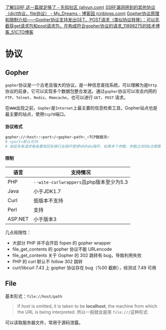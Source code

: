 

[了解SSRF,这一篇就足够了 - 先知社区 (aliyun.com)](https://xz.aliyun.com/t/2115)
[SSRF漏洞用到的其他协议（dict协议，file协议） - My_Dreams - 博客园 (cnblogs.com)](https://www.cnblogs.com/zzjdbk/p/12970919.html)
[Gopher协议原理和限制介绍——Gopher协议支持发出GET、POST请求（类似协议转换）：可以先截获get请求包和post请求包，在构成符合gopher协议的请求_11898275的技术博客_51CTO博客](https://blog.51cto.com/u_11908275/6392927)


# 协议

## Gopher

`gopher`协议是一个古老且强大的协议，是一种信息查找系统，可以理解为是`http`协议的前身，它可以实现多个数据包整合发送。通过`gopher`协议可以攻击内网的 `FTP`、`Telnet`、`Redis`、`Memcache`，也可以进行 `GET`、`POST` 请求。

在`WWW`出现之前，`Gopher`是`Internet`上最主要的信息检索工具，Gopher站点也是最主要的站点，使用`tcp70`端口。

#### 协议格式

```sh
gopher://<host>:<port>/<gopher-path>_<TCP数据流>
# <port>默认为70
# 发起多条请求每条要用回车换行去隔开使用%0d%0a隔开，如果多个参数，参数之间的&也需要进行URL编码
```

#### 限制

|语言|支持情况|
|---|---|
|PHP|`--wite-curlwrappers`且php版本至少为5.3|
|Java|小于JDK1.7|
|Curl|低版本不支持|
|Perl|支持|
|ASP.NET|小于版本3|

几点局限性：
- 大部分 PHP 并不会开启 fopen 的 gopher wrapper
- file_get_contents 的 gopher 协议不能 URLencode
- file_get_contents 关于 Gopher 的 302 跳转有 bug，导致利用失败
- PHP 的 curl 默认不 follow 302 跳转
- curl/libcurl 7.43 上 gopher 协议存在 bug（%00 截断），经测试 7.49 可用
## File
基本形式：`file://host/path`
> If _host_ is omitted, it is taken to be **localhost**, the machine from which the URL is being interpreted. 所以一般就会是用 `file:///`这种形式

可以读取服务器文件，常用于源码泄露。